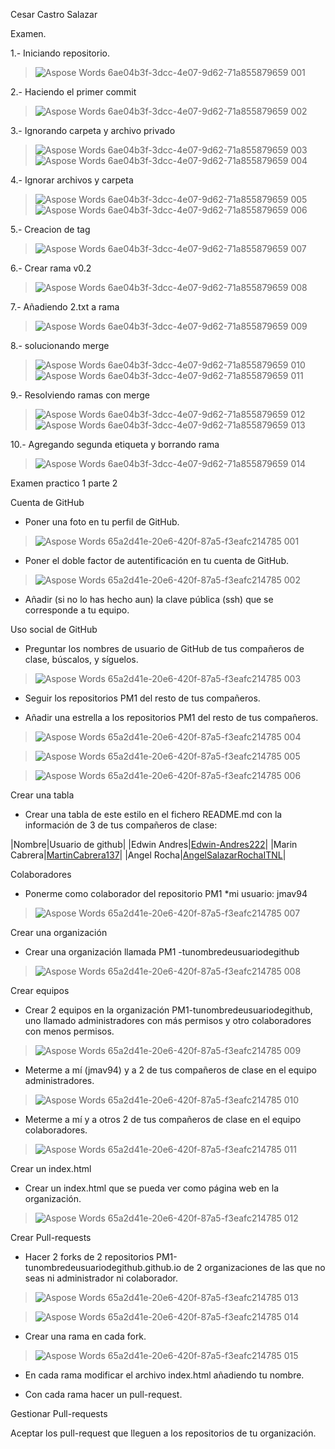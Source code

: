 Cesar Castro Salazar

Examen.

1.- Iniciando repositorio. 

> ![Aspose Words 6ae04b3f-3dcc-4e07-9d62-71a855879659 001](https://user-images.githubusercontent.com/78839789/191274740-b5c18f77-bb34-44b8-9f76-acaf34352106.png)

2.- Haciendo el primer commit

> ![Aspose Words 6ae04b3f-3dcc-4e07-9d62-71a855879659 002](https://user-images.githubusercontent.com/78839789/191275086-693bf303-0a06-45d2-98ec-909385b8afe3.png)

3.- Ignorando carpeta y archivo privado

> ![Aspose Words 6ae04b3f-3dcc-4e07-9d62-71a855879659 003](https://user-images.githubusercontent.com/78839789/191275193-a49d17db-d5c3-42f9-9e3d-de3d81fad21d.png)
> ![Aspose Words 6ae04b3f-3dcc-4e07-9d62-71a855879659 004](https://user-images.githubusercontent.com/78839789/191275230-f53958ce-cb6e-410e-a8f5-a19bd14f7a1a.png)

4.- Ignorar archivos y carpeta

> ![Aspose Words 6ae04b3f-3dcc-4e07-9d62-71a855879659 005](https://user-images.githubusercontent.com/78839789/191275249-0bc1b035-975f-4fb3-b92a-684c4edba938.png)
> ![Aspose Words 6ae04b3f-3dcc-4e07-9d62-71a855879659 006](https://user-images.githubusercontent.com/78839789/191275276-09ab8b29-a5db-49d7-9fad-eef6c9ebb28b.png)

5.- Creacion de tag

> ![Aspose Words 6ae04b3f-3dcc-4e07-9d62-71a855879659 007](https://user-images.githubusercontent.com/78839789/191275347-20aa9414-0fcd-4a3c-a9b3-78ece4af7951.png)

6.- Crear rama v0.2

> ![Aspose Words 6ae04b3f-3dcc-4e07-9d62-71a855879659 008](https://user-images.githubusercontent.com/78839789/191275365-49681ebe-33be-4060-a7fe-b8d1831bdce9.png)

7.- Añadiendo 2.txt a rama

> ![Aspose Words 6ae04b3f-3dcc-4e07-9d62-71a855879659 009](https://user-images.githubusercontent.com/78839789/191275379-7cd2465f-866f-4bcc-9aa9-9c8d6a22144a.png)

8.- solucionando merge

> ![Aspose Words 6ae04b3f-3dcc-4e07-9d62-71a855879659 010](https://user-images.githubusercontent.com/78839789/191275389-1efbfea4-3ae2-42d7-bc41-731ea79798fb.png)
> ![Aspose Words 6ae04b3f-3dcc-4e07-9d62-71a855879659 011](https://user-images.githubusercontent.com/78839789/191275532-6d31f381-1516-4779-bbae-afd6aaa75d79.png)

9.- Resolviendo ramas con merge 

> ![Aspose Words 6ae04b3f-3dcc-4e07-9d62-71a855879659 012](https://user-images.githubusercontent.com/78839789/191275546-9a28d410-b98a-4757-b6cc-ea98db4c845c.png)
> ![Aspose Words 6ae04b3f-3dcc-4e07-9d62-71a855879659 013](https://user-images.githubusercontent.com/78839789/191275572-afc7909b-403b-4d1d-84e3-a1fe2a4fcd35.png)

10.- Agregando segunda etiqueta y borrando rama

> ![Aspose Words 6ae04b3f-3dcc-4e07-9d62-71a855879659 014](https://user-images.githubusercontent.com/78839789/191275588-9c48eef4-d986-4d50-b3a0-fdb7fdcba908.png)

Examen practico 1 parte 2

Cuenta de GitHub 

- Poner una foto en tu perfil de GitHub. 

> ![Aspose Words 65a2d41e-20e6-420f-87a5-f3eafc214785 001](https://user-images.githubusercontent.com/78839789/191514699-2c20c9cb-6532-453a-928c-1bbcba0f4143.png)

- Poner el doble factor de autentificación en tu cuenta de GitHub. 

> ![Aspose Words 65a2d41e-20e6-420f-87a5-f3eafc214785 002](https://user-images.githubusercontent.com/78839789/191514728-cd941a27-330a-448b-af6c-981549388e67.png)

- Añadir (si no lo has hecho aun) la clave pública (ssh) que se corresponde a tu equipo. 

Uso social de GitHub 

- Preguntar los nombres de usuario de GitHub de tus compañeros de clase, búscalos, y síguelos. 

> ![Aspose Words 65a2d41e-20e6-420f-87a5-f3eafc214785 003](https://user-images.githubusercontent.com/78839789/191514744-95d6f721-0949-48e9-9316-78afe3c959d1.png)

- Seguir los repositorios PM1 del resto de tus compañeros. 

- Añadir una estrella a los repositorios PM1 del resto de tus compañeros. 

> ![Aspose Words 65a2d41e-20e6-420f-87a5-f3eafc214785 004](https://user-images.githubusercontent.com/78839789/191514763-1617b66b-1000-4949-9d9f-950fe65b17b9.png)

> ![Aspose Words 65a2d41e-20e6-420f-87a5-f3eafc214785 005](https://user-images.githubusercontent.com/78839789/191514780-33395d78-e7ed-4585-95e1-4429a9979c99.png)

> ![Aspose Words 65a2d41e-20e6-420f-87a5-f3eafc214785 006](https://user-images.githubusercontent.com/78839789/191514806-3982ef59-d98c-42eb-b2a9-6e80e1754506.png)

Crear una tabla 

- Crear una tabla de este estilo en el fichero README.md con la información de 3 de tus compañeros de clase: 

|Nombre|Usuario de github|
|Edwin Andres|[Edwin-Andres222](https://github.com/Edwin-Andres222)|
|Marin Cabrera|[MartinCabrera137](https://github.com/MartinCabrera137)|
|Angel Rocha|[AngelSalazarRochaITNL](https://github.com/AngelSalazarRochaITNL)|

Colaboradores 

- Ponerme como colaborador del repositorio PM1 \*mi usuario: jmav94 

> ![Aspose Words 65a2d41e-20e6-420f-87a5-f3eafc214785 007](https://user-images.githubusercontent.com/78839789/191514823-fcc388b1-b967-49cf-857c-791a27a354b7.png)

Crear una organización 

- Crear una organización llamada PM1 -tunombredeusuariodegithub 

> ![Aspose Words 65a2d41e-20e6-420f-87a5-f3eafc214785 008](https://user-images.githubusercontent.com/78839789/191514838-cbfe84e3-4597-4946-b9a6-ce23a98dbf79.png)

Crear equipos 

- Crear 2 equipos en la organización PM1-tunombredeusuariodegithub, uno llamado administradores con más permisos y otro colaboradores con menos permisos. 

> ![Aspose Words 65a2d41e-20e6-420f-87a5-f3eafc214785 009](https://user-images.githubusercontent.com/78839789/191514866-bc057e41-dac3-4f1e-bc76-46050831af0b.png)

- Meterme a mí (jmav94) y a 2 de tus compañeros de clase en el equipo administradores. 

> ![Aspose Words 65a2d41e-20e6-420f-87a5-f3eafc214785 010](https://user-images.githubusercontent.com/78839789/191514875-19251367-ab8a-4b90-b5de-ed370f978502.png)

- Meterme a mí y a otros 2 de tus compañeros de clase en el equipo colaboradores. 

> ![Aspose Words 65a2d41e-20e6-420f-87a5-f3eafc214785 011](https://user-images.githubusercontent.com/78839789/191514894-976434d1-d002-47d8-9265-57c117660f11.png)

Crear un index.html 

- Crear un index.html que se pueda ver como página web en la organización. 

> ![Aspose Words 65a2d41e-20e6-420f-87a5-f3eafc214785 012](https://user-images.githubusercontent.com/78839789/191514902-5fb88c3a-523c-4e47-966c-43ce0463a076.png)

Crear Pull-requests 

- Hacer 2 forks de 2 repositorios PM1-tunombredeusuariodegithub.github.io de 2 organizaciones de las que no seas ni administrador ni colaborador. 

> ![Aspose Words 65a2d41e-20e6-420f-87a5-f3eafc214785 013](https://user-images.githubusercontent.com/78839789/191514924-1ac508f1-f3c9-4985-a092-74b3b936dd87.png)

> ![Aspose Words 65a2d41e-20e6-420f-87a5-f3eafc214785 014](https://user-images.githubusercontent.com/78839789/191514936-10e7f533-8202-44c4-b4f0-386ee4c756c1.png)

- Crear una rama en cada fork. 

> ![Aspose Words 65a2d41e-20e6-420f-87a5-f3eafc214785 015](https://user-images.githubusercontent.com/78839789/191514945-b3147b38-8389-4719-b063-cde00bf1a2d5.png)

- En cada rama modificar el archivo index.html añadiendo tu nombre. 

- Con cada rama hacer un pull-request. 

Gestionar Pull-requests 

Aceptar los pull-request que lleguen a los repositorios de tu organización.
